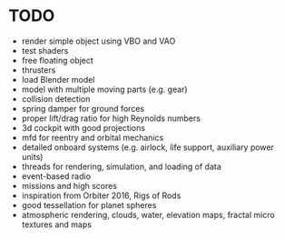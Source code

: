 # TODO

* render simple object using VBO and VAO
* test shaders
* free floating object
* thrusters
* load Blender model
* model with multiple moving parts (e.g. gear)
* collision detection
* spring damper for ground forces
* proper lift/drag ratio for high Reynolds numbers
* 3d cockpit with good projections
* mfd for reentry and orbital mechanics
* detailed onboard systems (e.g. airlock, life support, auxiliary power units)
* threads for rendering, simulation, and loading of data
* event-based radio
* missions and high scores
* inspiration from Orbiter 2016, Rigs of Rods
* good tessellation for planet spheres
* atmospheric rendering, clouds, water, elevation maps, fractal micro textures and maps
